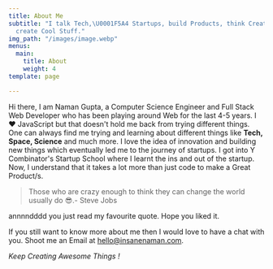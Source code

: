 ```yaml
---
title: About Me
subtitle: "I talk Tech,\U0001F5A4 Startups, build Products, think Creative \U0001F914,
  create Cool Stuff."
img_path: "/images/image.webp"
menus:
  main:
    title: About
    weight: 4
template: page

---
```

Hi there, I am Naman Gupta, a Computer Science Engineer and Full Stack Web Developer who has been playing around Web for the last 4-5 years. I ❤️ JavaScript but that doesn't hold me back from trying different things. One can always find me trying and learning about different things like **Tech, Space, Science** and much more. I love the idea of innovation and building new things which eventually led me to the journey of startups. I  got into Y Combinator's Startup School where I learnt the ins and out of the startup. Now, I understand that it takes a lot more than just code to make a Great Product/s. 

> Those who are crazy enough to think they can change the world usually do 😎.- Steve Jobs

annnndddd you just read my favourite quote. Hope you liked it. 

If you still want to know more about me then I would love to have a chat with you. Shoot me an Email at hello@insanenaman.com. 

_Keep Creating Awesome Things !_